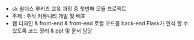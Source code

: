 - sk 쉴더스 루키즈 교육 과정 중 첫번째 모듈 프로젝트
- 주제 : 주식 커뮤니티 개발 및 배포 
- 웹 디자인 & front-end & front-end 로컬 코드를 back-end Flask가 인식 할 수 있도록 코드 정리 & ppt 및 문서 담당 
